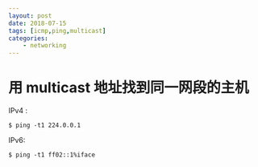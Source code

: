 ```yaml
---
layout: post
date: 2018-07-15
tags: [icmp,ping,multicast]
categories:
    - networking
---
```


# 用 multicast 地址找到同一网段的主机

IPv4 :

```shell
$ ping -t1 224.0.0.1
```

IPv6:

```shell
$ ping -t1 ff02::1%iface
```
